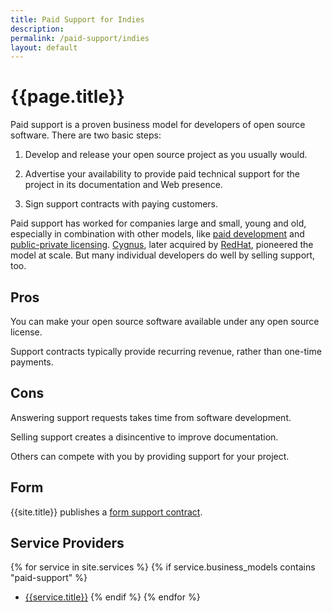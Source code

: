 ```yaml
---
title: Paid Support for Indies
description:
permalink: /paid-support/indies
layout: default
---
```


# {{page.title}}

Paid support is a proven business model for developers of open source software.  There are two basic steps:

1.  Develop and release your open source project as you usually would.

2.  Advertise your availability to provide paid technical support for the project in its documentation and Web presence.

3.  Sign support contracts with paying customers.

Paid support has worked for companies large and small, young and old, especially in combination with other models, like [paid development](/paid-development/indies) and [public-private licensing](/public-private/indies).  [Cygnus](https://en.wikipedia.org/wiki/Cygnus_Solutions), later acquired by [RedHat](https://redhat.com), pioneered the model at scale.  But many individual developers do well by selling support, too.

## Pros

You can make your open source software available under any open source license.

Support contracts typically provide recurring revenue, rather than one-time payments.

## Cons

Answering support requests takes time from software development.

Selling support creates a disincentive to improve documentation.

Others can compete with you by providing support for your project.

## Form

{{site.title}} publishes a [form support contract](/forms/support).

## Service Providers

{% for service in site.services %}
{% if service.business_models contains "paid-support" %}
- [{{service.title}}]({{service.url}})
{% endif %}
{% endfor %}

<!-- TODO: Other Resources for paid support -->

